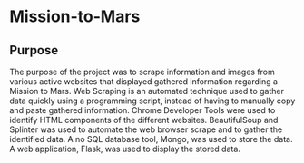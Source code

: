 # Mission-to-Mars

## Purpose

The purpose of the project was to scrape information and images from various active websites that displayed gathered information regarding a Mission to Mars. Web Scraping is an automated technique used to gather data quickly using a programming script, instead of having to manually copy and paste gathered information. Chrome Developer Tools were used to identify HTML components of the different websites. BeautifulSoup and Splinter was used to automate the web browser scrape and to gather the identified data. A no SQL database tool, Mongo, was used to store the data. A web application, Flask, was used to display the stored data. 
